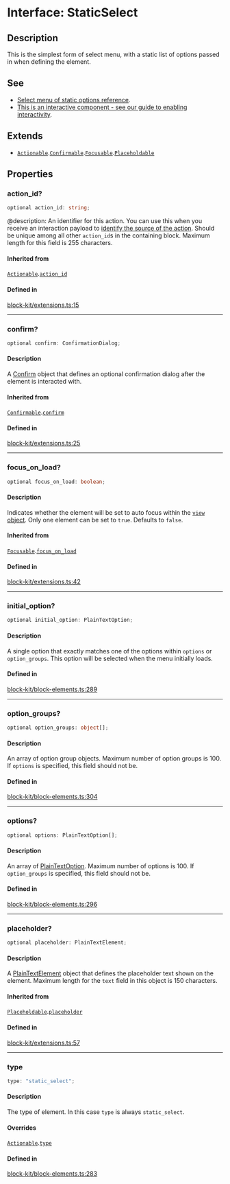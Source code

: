 # Interface: StaticSelect

## Description

This is the simplest form of select menu, with a static list of options passed in when defining the
element.

## See

 - [Select menu of static options reference](https://api.slack.com/reference/block-kit/block-elements#static_select).
 - [This is an interactive component - see our guide to enabling interactivity](https://api.slack.com/interactivity/handling).

## Extends

- [`Actionable`](Actionable.md).[`Confirmable`](Confirmable.md).[`Focusable`](Focusable.md).[`Placeholdable`](Placeholdable.md)

## Properties

### action\_id?

```ts
optional action_id: string;
```

@description: An identifier for this action. You can use this when you receive an interaction payload to
[identify the source of the action](https://api.slack.com/interactivity/handling#payloads). Should be unique
among all other `action_id`s in the containing block. Maximum length for this field is 255 characters.

#### Inherited from

[`Actionable`](Actionable.md).[`action_id`](Actionable.md#action_id)

#### Defined in

[block-kit/extensions.ts:15](https://github.com/slackapi/node-slack-sdk/blob/main/packages/types/src/block-kit/extensions.ts#L15)

***

### confirm?

```ts
optional confirm: ConfirmationDialog;
```

#### Description

A [Confirm](Confirm.md) object that defines an optional confirmation dialog after the element is interacted
with.

#### Inherited from

[`Confirmable`](Confirmable.md).[`confirm`](Confirmable.md#confirm)

#### Defined in

[block-kit/extensions.ts:25](https://github.com/slackapi/node-slack-sdk/blob/main/packages/types/src/block-kit/extensions.ts#L25)

***

### focus\_on\_load?

```ts
optional focus_on_load: boolean;
```

#### Description

Indicates whether the element will be set to auto focus within the
[`view` object](https://api.slack.com/reference/surfaces/views). Only one element can be set to `true`.
Defaults to `false`.

#### Inherited from

[`Focusable`](Focusable.md).[`focus_on_load`](Focusable.md#focus_on_load)

#### Defined in

[block-kit/extensions.ts:42](https://github.com/slackapi/node-slack-sdk/blob/main/packages/types/src/block-kit/extensions.ts#L42)

***

### initial\_option?

```ts
optional initial_option: PlainTextOption;
```

#### Description

A single option that exactly matches one of the options within `options` or `option_groups`.
This option will be selected when the menu initially loads.

#### Defined in

[block-kit/block-elements.ts:289](https://github.com/slackapi/node-slack-sdk/blob/main/packages/types/src/block-kit/block-elements.ts#L289)

***

### option\_groups?

```ts
optional option_groups: object[];
```

#### Description

An array of option group objects. Maximum number of option groups is 100. If `options` is specified,
this field should not be.

#### Defined in

[block-kit/block-elements.ts:304](https://github.com/slackapi/node-slack-sdk/blob/main/packages/types/src/block-kit/block-elements.ts#L304)

***

### options?

```ts
optional options: PlainTextOption[];
```

#### Description

An array of [PlainTextOption](PlainTextOption.md). Maximum number of options is 100. If `option_groups` is
specified, this field should not be.

#### Defined in

[block-kit/block-elements.ts:296](https://github.com/slackapi/node-slack-sdk/blob/main/packages/types/src/block-kit/block-elements.ts#L296)

***

### placeholder?

```ts
optional placeholder: PlainTextElement;
```

#### Description

A [PlainTextElement](PlainTextElement.md) object that defines the placeholder text shown on the element. Maximum
length for the `text` field in this object is 150 characters.

#### Inherited from

[`Placeholdable`](Placeholdable.md).[`placeholder`](Placeholdable.md#placeholder)

#### Defined in

[block-kit/extensions.ts:57](https://github.com/slackapi/node-slack-sdk/blob/main/packages/types/src/block-kit/extensions.ts#L57)

***

### type

```ts
type: "static_select";
```

#### Description

The type of element. In this case `type` is always `static_select`.

#### Overrides

[`Actionable`](Actionable.md).[`type`](Actionable.md#type)

#### Defined in

[block-kit/block-elements.ts:283](https://github.com/slackapi/node-slack-sdk/blob/main/packages/types/src/block-kit/block-elements.ts#L283)
